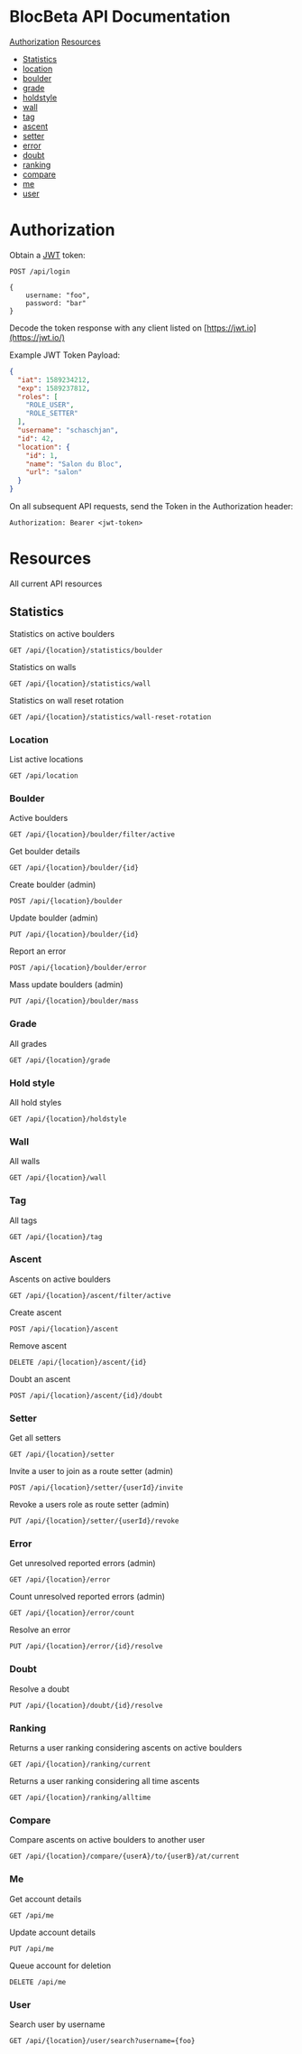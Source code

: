 # BlocBeta API Documentation

[Authorization](#Authorization)
[Resources](#Resources)
  - [Statistics](#Statistics)
  - [location](#location)
  - [boulder](#boulder)
  - [grade](#grade)
  - [holdstyle](#holdstyle)
  - [wall](#wall)
  - [tag](#tag)
  - [ascent](#ascent)
  - [setter](#setter)
  - [error](#error)
  - [doubt](#doubt)
  - [ranking](#ranking)
  - [compare](#compare)
  - [me](#me)
  - [user](#user)

# Authorization

Obtain a [JWT](https://jwt.io/) token:
```
POST /api/login

{
    username: "foo",
    password: "bar"
}
```

Decode the token response with any client listed on [https://jwt.io](https://jwt.io/)

Example JWT Token Payload:
```json
{
  "iat": 1589234212,
  "exp": 1589237812,
  "roles": [
    "ROLE_USER",
    "ROLE_SETTER"
  ],
  "username": "schaschjan",
  "id": 42,
  "location": {
    "id": 1,
    "name": "Salon du Bloc",
    "url": "salon"
  }
}
```

On all subsequent API requests, send the Token in the Authorization header:
```
Authorization: Bearer <jwt-token>
```

# Resources
All current API resources   

## Statistics

Statistics on active boulders
```
GET /api/{location}/statistics/boulder
```

Statistics on walls
```
GET /api/{location}/statistics/wall
```

Statistics on wall reset rotation
```
GET /api/{location}/statistics/wall-reset-rotation
```


### Location

List active locations
```
GET /api/location
```

### Boulder

Active boulders
```
GET /api/{location}/boulder/filter/active
```

Get boulder details
```
GET /api/{location}/boulder/{id}
```

Create boulder (admin)
```
POST /api/{location}/boulder
``` 

Update boulder (admin)
```
PUT /api/{location}/boulder/{id}
```

Report an error
```
POST /api/{location}/boulder/error
```

Mass update boulders (admin)
```
PUT /api/{location}/boulder/mass
```

### Grade

All grades
```
GET /api/{location}/grade
```

### Hold style

All hold styles
```
GET /api/{location}/holdstyle
```

### Wall

All walls
```
GET /api/{location}/wall
```

### Tag

All tags
```
GET /api/{location}/tag
```

### Ascent

Ascents on active boulders
```
GET /api/{location}/ascent/filter/active
```

Create ascent
```
POST /api/{location}/ascent
```

Remove ascent
```
DELETE /api/{location}/ascent/{id}
```

Doubt an ascent
```
POST /api/{location}/ascent/{id}/doubt
```

### Setter

Get all setters
```
GET /api/{location}/setter
```

Invite a user to join as a route setter (admin)
```
POST /api/{location}/setter/{userId}/invite
```

Revoke a users role as route setter (admin)
```
PUT /api/{location}/setter/{userId}/revoke
```

### Error

Get unresolved reported errors (admin)
```
GET /api/{location}/error
```

Count unresolved reported errors (admin)
```
GET /api/{location}/error/count
```

Resolve an error
```
PUT /api/{location}/error/{id}/resolve
```

### Doubt
Resolve a doubt
```
PUT /api/{location}/doubt/{id}/resolve
```

### Ranking

Returns a user ranking considering ascents on active boulders
```
GET /api/{location}/ranking/current
```

Returns a user ranking considering all time ascents 
```
GET /api/{location}/ranking/alltime
```

### Compare

Compare ascents on active boulders to another user

```
GET /api/{location}/compare/{userA}/to/{userB}/at/current
```

### Me

Get account details
```
GET /api/me
```

Update account details
```
PUT /api/me
```

Queue account for deletion
```
DELETE /api/me
```

### User

Search user by username
```
GET /api/{location}/user/search?username={foo}
```